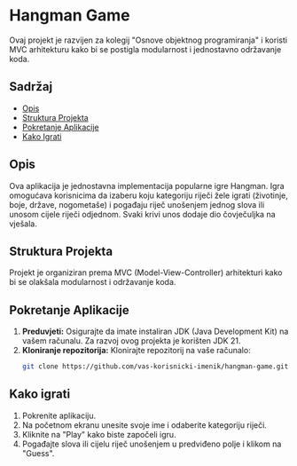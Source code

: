 # Hangman Game

Ovaj projekt je razvijen za kolegij "Osnove objektnog programiranja" i koristi MVC arhitekturu kako bi se postigla modularnost i jednostavno održavanje koda.

## Sadržaj

- [Opis](#opis)
- [Struktura Projekta](#struktura-projekta)
- [Pokretanje Aplikacije](#pokretanje-aplikacije)
- [Kako Igrati](#kako-igrati)

## Opis

Ova aplikacija je jednostavna implementacija popularne igre Hangman. Igra omogućava korisnicima da izaberu koju kategoriju riječi žele igrati (životinje, boje, države, nogometaše) i pogađaju riječ unošenjem jednog slova ili unosom cijele riječi odjednom. Svaki krivi unos dodaje dio čovječuljka na vješala.

## Struktura Projekta

Projekt je organiziran prema MVC (Model-View-Controller) arhitekturi kako bi se olakšala modularnost i održavanje koda.

## Pokretanje Aplikacije

1. **Preduvjeti:** Osigurajte da imate instaliran JDK (Java Development Kit) na vašem računalu. Za razvoj ovog projekta je korišten JDK 21.
2. **Kloniranje repozitorija:** Klonirajte repozitorij na vaše računalo:
   ```sh
   git clone https://github.com/vas-korisnicki-imenik/hangman-game.git

## Kako igrati

1. Pokrenite aplikaciju.
2. Na početnom ekranu unesite svoje ime i odaberite kategoriju riječi.
3. Kliknite na "Play" kako biste započeli igru.
4. Pogađajte slova ili cijelu riječ unošenjem u predviđeno polje i klikom na "Guess".
